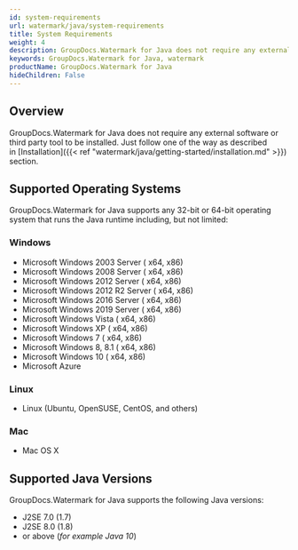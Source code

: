 ```yaml
---
id: system-requirements
url: watermark/java/system-requirements
title: System Requirements
weight: 4
description: GroupDocs.Watermark for Java does not require any external software or third party tool to be installed.
keywords: GroupDocs.Watermark for Java, watermark 
productName: GroupDocs.Watermark for Java
hideChildren: False
---
```

## Overview

GroupDocs.Watermark for Java does not require any external software or third party tool to be installed. Just follow one of the way as described in [Installation]({{< ref "watermark/java/getting-started/installation.md" >}}) section.

## Supported Operating Systems

GroupDocs.Watermark for Java supports any 32-bit or 64-bit operating system that runs the Java runtime including, but not limited:

### Windows

*   Microsoft Windows 2003 Server ( x64, x86)
*   Microsoft Windows 2008 Server ( x64, x86)
*   Microsoft Windows 2012 Server ( x64, x86)
*   Microsoft Windows 2012 R2 Server ( x64, x86)
*   Microsoft Windows 2016 Server ( x64, x86)
*   Microsoft Windows 2019 Server ( x64, x86)
*   Microsoft Windows Vista ( x64, x86)
*   Microsoft Windows XP ( x64, x86)
*   Microsoft Windows 7 ( x64, x86)
*   Microsoft Windows 8, 8.1 ( x64, x86)
*   Microsoft Windows 10 ( x64, x86)
*   Microsoft Azure

### Linux

*   Linux (Ubuntu, OpenSUSE, CentOS, and others)

### Mac

*   Mac OS X

## Supported Java Versions

GroupDocs.Watermark for Java supports the following Java versions:

*   J2SE 7.0 (1.7)
*   J2SE 8.0 (1.8)
*   or above (*for example Java 10*)
